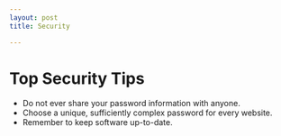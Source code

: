 ```yaml
---
layout: post
title: Security

---
```


<H1>
	Top Security Tips
</H1>
<p>
	<ul>
	<li>
	Do not ever share your password information with anyone. 
	</li>
	<li>
	Choose a unique, sufficiently complex password for every website.
	</li>
	<li>
	Remember to keep software up-to-date.
	</li>
	</ul>
</p>
